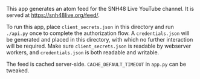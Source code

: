 This app generates an atom feed for the SNH48 Live YouTube channel. It is served at <https://snh48live.org/feed/>.

To run this app, place `client_secrets.json` in this directory and run `./api.py` once to complete the authorization flow. A `credentials.json` will be generated and placed in this directory, with which no further interaction will be required. Make sure `client_secrets.json` is readable by webserver workers, and `credentials.json` is both readable and writable.

The feed is cached server-side. `CACHE_DEFAULT_TIMEOUT` in `app.py` can be tweaked.
